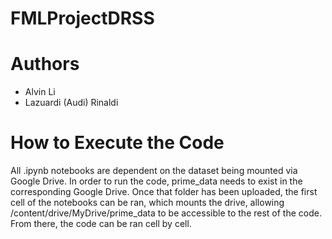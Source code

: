 # FMLProjectDRSS

# Authors

- Alvin Li
- Lazuardi (Audi) Rinaldi

# How to Execute the Code

All .ipynb notebooks are dependent on the dataset being mounted via Google Drive. In order to run the code, prime_data needs to exist in the corresponding Google Drive. Once that folder has been uploaded, the first cell of the notebooks can be ran, which mounts the drive, allowing /content/drive/MyDrive/prime_data to be accessible to the rest of the code. From there, the code can be ran cell by cell.

